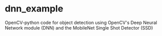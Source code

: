 # dnn_example
OpenCV-python code for object detection using OpenCV's Deep Neural Network module (DNN) and the MobileNet Single Shot Detector (SSD)
